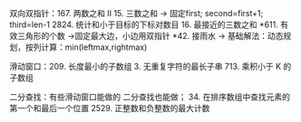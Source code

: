 双向双指针：167. 两数之和 II
          15. 三数之和 -> 固定first; second=first+1; third=len-1
          2824. 统计和小于目标的下标对数目 
          16. 最接近的三数之和
          *611. 有效三角形的个数 ->固定最大边，小边用双指针
          *42. 接雨水 -> 基础解法：动态规划，按列计算：min(leftmax,rightmax)

滑动窗口：209. 长度最小的子数组
        3. 无重复字符的最长子串
        713. 乘积小于 K 的子数组

二分查找：有些滑动窗口能做的 二分查找也能做；
        34. 在排序数组中查找元素的第一个和最后一个位置
        2529. 正整数和负整数的最大计数
        

        